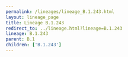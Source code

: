 ```yaml
---
permalink: /lineages/lineage_B.1.243.html
layout: lineage_page
title: Lineage B.1.243
redirect_to: ../lineage.html?lineage=B.1.243
lineage: B.1.243
parent: B.1
children: ['B.1.243']
---
```

